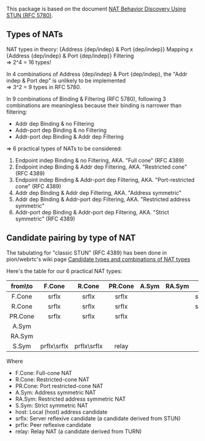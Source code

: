 This package is based on the document [NAT Behavior Discovery Using STUN (RFC 5780)](https://www.netmanias.com/en/post/techdocs/6067/nat-network-protocol/nat-behavior-discovery-using-stun-rfc-5780).

## Types of NATs

NAT types in theory: {Address {dep/indep} & Port {dep/indep}} Mapping x {Address {dep/indep} & Port {dep/indep}} Filtering \
=> 2^4 = 16 types!

In 4 combinations of Address {dep/indep} & Port {dep/indep}, the "Addr indep & Port dep" is unlikely to be implemented \
=> 3^2 = 9 types in RFC 5780.

In 9 combinations of Binding & Filtering (RFC 5780), following 3 combinations are meaningless because their binding is narrower than filtering:
- Addr dep Binding & no Filtering
- Addr-port dep Binding & no Filtering
- Addr-port dep Binding & Addr dep Filtering

=> 6 practical types of NATs to be considered:
1. Endpoint indep Binding & no Filtering, AKA. "Full cone" (RFC 4389)
2. Endpoint indep Binding & Addr dep Filtering, AKA. "Restricted cone" (RFC 4389)
3. Endpoint indep Binding & Addr-port dep Filtering, AKA. "Port-restricted cone" (RFC 4389)
4. Addr dep Binding & Addr dep Filtering, AKA. "Address symmetric"
5. Addr dep Binding & Addr-port dep Filtering, AKA. "Restricted address symmetric"
6. Addr-port dep Binding & Addr-port dep Filtering, AKA. "Strict symmetric" (RFC 4389)

## Candidate pairing by type of NAT

The tabulating for "classic STUN" (RFC 4389) has been done in pion/webrtc's wiki page [Candidate types and combinations of NAT types](https://github.com/pion/webrtc/wiki/Network-Address-Translation#candidate-types-and-combinations-of-nat-types)

Here's the table for our 6 practical NAT types:

| from\to | F.Cone     | R.Cone     | PR.Cone    | A.Sym      | RA.Sym     | S.Sym      |
|:-------:|:----------:|:----------:|:----------:|:----------:|:----------:|:----------:|
| F.Cone  |srflx       |srflx       |srflx       |            |            |srflx\prflx |
| R.Cone  |srflx       |srflx       |srflx       |            |            |srflx\prflx |
| PR.Cone |srflx       |srflx       |srflx       |            |            |relay       |
| A.Sym   |            |            |            |            |            |            |
| RA.Sym  |            |            |            |            |            |            |
| S.Sym   |prflx\srflx |prflx\srflx |relay       |            |            |relay       |

Where
* F.Cone: Full-cone NAT
* R.Cone: Restricted-cone NAT
* PR.Cone: Port restricted-cone NAT
* A.Sym: Address symmetric NAT
* RA.Sym: Restricted address symmetric NAT
* S.Sym: Strict symmetric NAT
* host: Local (host) address candidate
* srflx: Server reflexive candidate (a candidate derived from STUN)
* prflx: Peer reflexive candidate
* relay: Relay NAT (a candidate derived from TURN)
